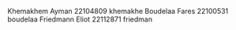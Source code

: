 Khemakhem Ayman 22104809 khemakhe
Boudelaa Fares 22100531 boudelaa
Friedmann Eliot 22112871 friedman